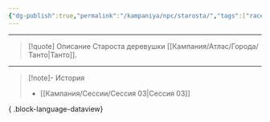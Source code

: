```yaml
---
{"dg-publish":true,"permalink":"/kampaniya/npc/starosta/","tags":["race/human","affinity/friendly","job/noble"],"created":"2025-01-08T06:30:47.627+03:00","updated":"2025-01-09T10:38:27.237+03:00"}
---
```



<hr></hr>

> [!quote] Описание
>Староста деревушки [[Кампания/Атлас/Города/Танто\|Танто]].

<hr></hr>

> [!note]- История
>  - [[Кампания/Сессии/Сессия 03\|Сессия 03]]
> 
{ .block-language-dataview}